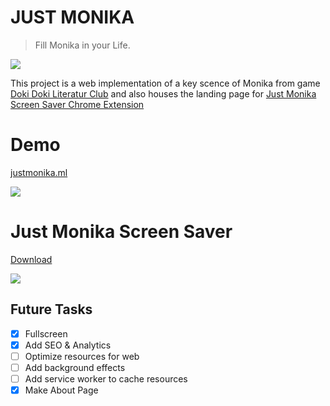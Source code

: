 # JUST MONIKA 

> Fill Monika in your Life.

![](https://manpreetsingh80.github.io/justmonika/img/m_sticker_1.png)

This project is a web implementation of a key scence of Monika from game [Doki Doki Literatur Club](http://ddlc.moe) and also houses the landing page for [Just Monika Screen Saver Chrome Extension](https://chrome.google.com/webstore/detail/just-monika-screen-saver/akeglhepbonjicpgbjialkmnpdnpbeid)

# Demo

[justmonika.ml](http://justmonika.ml)

![](https://manpreetsingh80.github.io/justmonika/img/10.png)

# Just Monika Screen Saver
[Download](http://justmonika.ml/just-monika-screen-saver.html?utm_source=github)

[![](https://manpreetsingh80.github.io/justmonika/img/screenshot2.jpg)](http://justmonika.ml/just-monika-screen-saver.html?utm_source=github "Download")


## Future Tasks

- [x] Fullscreen
- [x] Add SEO & Analytics
- [ ] Optimize resources for web
- [ ] Add background effects
- [ ] Add service worker to cache resources
- [x] Make About Page